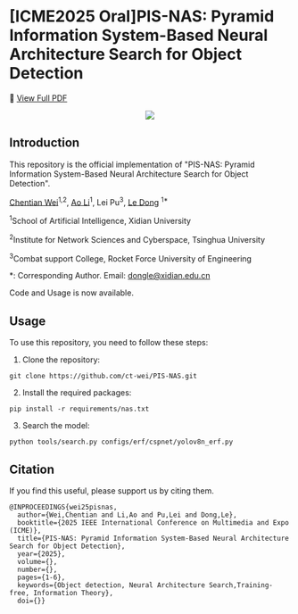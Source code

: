 # [ICME2025 Oral]PIS-NAS: Pyramid Information System-Based Neural Architecture Search for Object Detection


📌 [View Full PDF](PIS_NAS.pdf)  

<div align="center">
<img src="https://github.com/ct-wei/PIS-NAS/blob/main/PIS_NAS.png"/>
</div>


## Introduction
This repository is the official implementation  of "PIS-NAS: Pyramid Information System-Based Neural Architecture Search for Object Detection". 

[Chentian Wei](https://thuname.github.io/lab-website/members/weichentian.html)<sup>1,2</sup>, [Ao Li](https://liaosite.github.io/)<sup>1</sup>, Lei Pu<sup>3</sup>, [Le Dong](https://faculty.xidian.edu.cn/DL4/zh_CN/index/430205/list/index.htm) <sup>1\*</sup>

<sup>1</sup>School of Artificial Intelligence, Xidian University

<sup>2</sup>Institute for Network Sciences and Cyberspace, Tsinghua University

<sup>3</sup>Combat support College, Rocket Force University of Engineering

*: Corresponding Author. Email: dongle@xidian.edu.cn

Code and Usage is now available.
## Usage
To use this repository, you need to follow these steps:

1. Clone the repository:
```
git clone https://github.com/ct-wei/PIS-NAS.git
```

2. Install the required packages:
```
pip install -r requirements/nas.txt
```

3. Search the model:
```
python tools/search.py configs/erf/cspnet/yolov8n_erf.py
```

## Citation
If you find this useful, please support us by citing them.
```
@INPROCEEDINGS{wei25pisnas,
  author={Wei,Chentian and Li,Ao and Pu,Lei and Dong,Le},
  booktitle={2025 IEEE International Conference on Multimedia and Expo (ICME)}, 
  title={PIS-NAS: Pyramid Information System-Based Neural Architecture Search for Object Detection}, 
  year={2025},
  volume={},
  number={},
  pages={1-6},
  keywords={Object detection, Neural Architecture Search,Training-free, Information Theory},
  doi={}}
```
